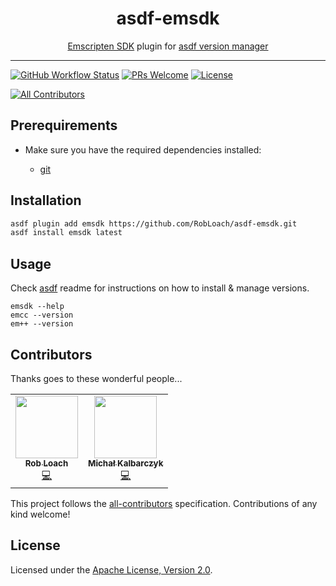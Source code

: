<div align="center">
<h1>asdf-emsdk</h1>
<span><a href="https://emscripten.org">Emscripten SDK</a> plugin for <a href="https://asdf-vm.com">asdf version manager</a></span>
</div>
<hr />

[![GitHub Workflow Status](https://img.shields.io/github/workflow/status/RobLoach/asdf-emsdk/Main%20workflow?style=flat-square)](https://github.com/RobLoach/asdf-emsdk/actions)
[![PRs Welcome](https://img.shields.io/badge/PRs-welcome-brightgreen.svg?style=flat-square)](http://makeapullrequest.com)
[![License](https://img.shields.io/github/license/RobLoach/asdf-emsdk?style=flat-square&color=brightgreen)](https://github.com/RobLoach/asdf-emsdk/blob/master/LICENSE)
<!-- ALL-CONTRIBUTORS-BADGE:START - Do not remove or modify this section -->
[![All Contributors](https://img.shields.io/badge/all_contributors-2-orange.svg?style=flat-square)](#contributors-)
<!-- ALL-CONTRIBUTORS-BADGE:END -->

## Prerequirements

- Make sure you have the required dependencies installed:

  - [git](https://git-scm.com)

## Installation

```bash
asdf plugin add emsdk https://github.com/RobLoach/asdf-emsdk.git
asdf install emsdk latest
```

## Usage

Check [asdf](https://github.com/asdf-vm/asdf) readme for instructions on how to install & manage versions.

```
emsdk --help
emcc --version
em++ --version
```

## Contributors

Thanks goes to these wonderful people...

<!-- ALL-CONTRIBUTORS-LIST:START - Do not remove or modify this section -->
<!-- prettier-ignore-start -->
<!-- markdownlint-disable -->
<table>
  <tr>
    <td align="center"><a href="https://robloach.net/"><img src="https://avatars1.githubusercontent.com/u/25086?v=4?s=100" width="100px;" alt=""/><br /><sub><b>Rob Loach</b></sub></a><br /><a href="https://github.com/RobLoach/asdf-emsdk/commits?author=RobLoach" title="Code">💻</a></td>
    <td align="center"><a href="https://puddleofcode.com/"><img src="https://avatars3.githubusercontent.com/u/687?v=4?s=100" width="100px;" alt=""/><br /><sub><b>Michał Kalbarczyk</b></sub></a><br /><a href="https://github.com/RobLoach/asdf-emsdk/commits?author=fazibear" title="Code">💻</a></td>
  </tr>
</table>

<!-- markdownlint-restore -->
<!-- prettier-ignore-end -->
<!-- ALL-CONTRIBUTORS-LIST:END -->

This project follows the [all-contributors](https://github.com/all-contributors/all-contributors) specification. Contributions of any kind welcome!

## License

Licensed under the
[Apache License, Version 2.0](https://www.apache.org/licenses/LICENSE-2.0).
